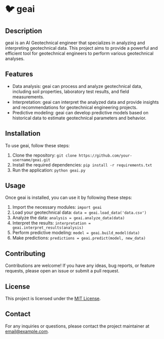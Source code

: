# 🐦 geai

## Description
geai is an AI Geotechnical engineer that specializes in analyzing and interpreting geotechnical data. This project aims to provide a powerful and efficient tool for geotechnical engineers to perform various geotechnical analyses.

## Features
- Data analysis: geai can process and analyze geotechnical data, including soil properties, laboratory test results, and field measurements.
- Interpretation: geai can interpret the analyzed data and provide insights and recommendations for geotechnical engineering projects.
- Predictive modeling: geai can develop predictive models based on historical data to estimate geotechnical parameters and behavior.

## Installation
To use geai, follow these steps:

1. Clone the repository: `git clone https://github.com/your-username/geai.git`
2. Install the required dependencies: `pip install -r requirements.txt`
3. Run the application: `python geai.py`

## Usage
Once geai is installed, you can use it by following these steps:

1. Import the necessary modules: `import geai`
2. Load your geotechnical data: `data = geai.load_data('data.csv')`
3. Analyze the data: `analysis = geai.analyze_data(data)`
4. Interpret the results: `interpretation = geai.interpret_results(analysis)`
5. Perform predictive modeling: `model = geai.build_model(data)`
6. Make predictions: `predictions = geai.predict(model, new_data)`

## Contributing
Contributions are welcome! If you have any ideas, bug reports, or feature requests, please open an issue or submit a pull request.

## License
This project is licensed under the [MIT License](LICENSE).

## Contact
For any inquiries or questions, please contact the project maintainer at [email@example.com](mailto:email@example.com).
